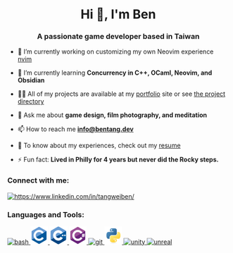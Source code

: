 <h1 align="center">Hi 👋, I'm Ben</h1>
<h3 align="center">A passionate game developer based in Taiwan</h3>

- 🔭 I’m currently working on customizing my own Neovim experience [nvim](https://github.com/BenWeiTang/nvim)

- 🌱 I’m currently learning **Concurrency in C++, OCaml, Neovim, and Obsidian**

- 👨‍💻 All of my projects are available at my [portfolio](https://www.ben-tang.com/) site or see [the project directory](https://github.com/BenWeiTang/Personal-Project-Directory)

- 💬 Ask me about **game design, film photography, and meditation**

- 📫 How to reach me **info@bentang.dev**

- 📄 To know about my experiences, check out my [resume](https://static1.squarespace.com/static/63f2e12858a4e244ead6cbb9/t/65cddfc2ac17aa419c538baa/1707990978792/Ben+Tang+Resume.pdf)

- ⚡ Fun fact: **Lived in Philly for 4 years but never did the Rocky steps.**

<h3 align="left">Connect with me:</h3>
<p align="left">
<a href="https://linkedin.com/in/https://www.linkedin.com/in/tangweiben/" target="blank"><img align="center" src="https://raw.githubusercontent.com/rahuldkjain/github-profile-readme-generator/master/src/images/icons/Social/linked-in-alt.svg" alt="https://www.linkedin.com/in/tangweiben/" height="30" width="40" /></a>
</p>

<h3 align="left">Languages and Tools:</h3>
<p align="left"> <a href="https://www.gnu.org/software/bash/" target="_blank" rel="noreferrer"> <img src="https://www.vectorlogo.zone/logos/gnu_bash/gnu_bash-icon.svg" alt="bash" width="40" height="40"/> </a> <a href="https://www.cprogramming.com/" target="_blank" rel="noreferrer"> <img src="https://raw.githubusercontent.com/devicons/devicon/master/icons/c/c-original.svg" alt="c" width="40" height="40"/> </a> <a href="https://www.w3schools.com/cpp/" target="_blank" rel="noreferrer"> <img src="https://raw.githubusercontent.com/devicons/devicon/master/icons/cplusplus/cplusplus-original.svg" alt="cplusplus" width="40" height="40"/> </a> <a href="https://www.w3schools.com/cs/" target="_blank" rel="noreferrer"> <img src="https://raw.githubusercontent.com/devicons/devicon/master/icons/csharp/csharp-original.svg" alt="csharp" width="40" height="40"/> </a> <a href="https://git-scm.com/" target="_blank" rel="noreferrer"> <img src="https://www.vectorlogo.zone/logos/git-scm/git-scm-icon.svg" alt="git" width="40" height="40"/> </a> <a href="https://www.python.org" target="_blank" rel="noreferrer"> <img src="https://raw.githubusercontent.com/devicons/devicon/master/icons/python/python-original.svg" alt="python" width="40" height="40"/> </a> <a href="https://unity.com/" target="_blank" rel="noreferrer"> <img src="https://www.vectorlogo.zone/logos/unity3d/unity3d-icon.svg" alt="unity" width="40" height="40"/> </a> <a href="https://unrealengine.com/" target="_blank" rel="noreferrer"> <img src="https://raw.githubusercontent.com/kenangundogan/fontisto/036b7eca71aab1bef8e6a0518f7329f13ed62f6b/icons/svg/brand/unreal-engine.svg" alt="unreal" width="40" height="40"/> </a> </p>

